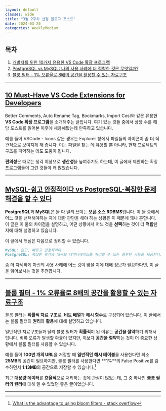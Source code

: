 ```yaml
---
layout: default
classes: wide
title: "3월 2주차 선정 블로그 포스트"
date: 2024-03-20
categories: WeeklyMedium
---
```


## 목차

1. [개발자를 위한 10가지 유용한 VS Code 확장 프로그램](https://levelup.gitconnected.com/10-must-have-vs-code-extensions-for-developers-7ddc22d81117)
2. [PostgreSQL vs MySQL: 나의 사용 사례에 더 적합한 것은 무엇일까?](https://www.integrate.io/ko/blog/postgresql-vs-mysql-which-one-is-better-for-your-use-case-ko/)
3. [블룸 필터 - 1% 오류율로 8배의 공간을 활용할 수 있는 자료구조](https://maloveforme.tistory.com/102)

---

## [10 Must-Have VS Code Extensions for Developers](https://levelup.gitconnected.com/10-must-have-vs-code-extensions-for-developers-7ddc22d81117)

Better Comments, Auto Rename Tag, Bookmarks, Import Cost와 같은 유용한 **VS Code 확장 프로그램**을 소개해주는 글입니다. 여기 있는 것들 중에서 상당 수를 해당 포스트를 읽어본 이후에 채용해봤는데 만족하고 있습니다.

예를 들어 VSCode - Icons 같은 경우는 Explorer 창에서 파일들의 아이콘이 좀 더 직관적으로 보여지게 해 줍니다. 이는 파일을 찾는 데 유용할 뿐 아니라, 현재 프로젝트의 구조를 파악하는 데도 도움이 됩니다.

**편의성**은 때로는 생각 이상으로 **생산성**을 높여주기도 하는데, 이 글에서 제안하는 확장 프로그램들이 그런 것들이 꽤 많았습니다.

---

## [MySQL-쉽고 안정적이다 vs PostgreSQL-복잡한 문제 해결을 할 수 있다](https://www.integrate.io/ko/blog/postgresql-vs-mysql-which-one-is-better-for-your-use-case-ko/)

**PostgreSQL**과 **MySQL**은 둘 다 널리 쓰이는 **오픈 소스 RDBMS**입니다. 이 둘 중에서 어느 것을 선택해야하는 지에 대한 판단을 해야 하는 상황은 이 때문에 꽤나 흔합니다. 이 글은 이 둘의 차이점을 설명하고, 어떤 상황에서 어느 것을 **선택**하는 것이 더 **적합**한지에 대해 설명하고 있습니다.

이 글에서 핵심은 다음으로 정리할 수 있습니다.

```md
MySQL: 쉽고, 빠르고 안정적이다.
PostgreSQL: 복잡한 쿼리와 대규모 데이터베이스를 처리할 수 있는 풍부한 기능을 제공한다.
```

좀 더 자세하게 자신의 사용 사례에 어느 것이 맞을 지에 대해 정보가 필요하다면, 이 글을 읽어보시는 것을 추천합니다.

---

## [블룸 필터 - 1% 오류율로 8배의 공간을 활용할 수 있는 자료구조](https://maloveforme.tistory.com/102)

블룸 필터는 **확률적 자료 구조**로, **비트 배열**과 **해시 함수**로 구성되어 있습니다. 이 글에서는 블룸 필터의 **원리**와 **활용**에 대해 설명하고 있습니다.

일반적인 자료구조들과 달리 블룸 필터가 **확률적**이 된 이유는 **공간을 절약**하기 위해서 입니다. 비록 오류가 발생할 확률이 있지만, 이보다 **공간을 절약**하는 것이 더 중요한 상황에서 블룸 필터를 사용할 수 있습니다.

예를 들어 **100만 개의 URL**을 저장할 때 **일반적인 해시 테이블**을 사용한다면 최소 **25MB**의 공간이 필요하지만, 블룸 필터를 사용한다면 **1%**의 False Positive를 감수하면서 **1.13MB**의 공간으로 저장할 수 있습니다.[^1]

최근 **대용량 데이터**를 **효율적**으로 처리하는 것에 관심이 많았는데, 그 중 하나인 **블룸 필터의 원리**에 대해 알 수 있었던 좋은 글이었습니다.

---

[^1]: [What is the advantage to using bloom filters - stack overflow](https://stackoverflow.com/questions/4282375/what-is-the-advantage-to-using-bloom-filters)
